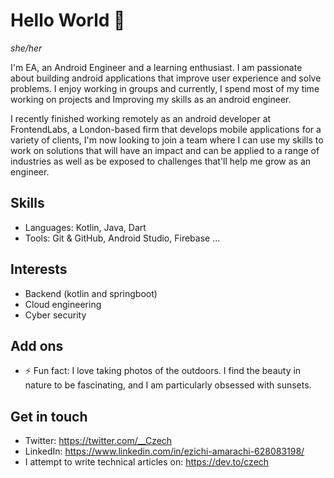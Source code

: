 # Hello World 👋
*she/her*

I'm EA, an Android Engineer and a learning enthusiast. I am passionate about building android applications that improve user experience and solve problems. I enjoy working in groups and currently, I spend most of my time working on projects and Improving my skills as an android engineer.

I recently finished working remotely as an android developer at FrontendLabs, a London-based firm that develops mobile applications for a variety of clients, I'm now looking to join a team where I can use my skills to work on solutions that will have an impact and can be applied to a range of industries as well as be exposed to challenges that'll help me grow as an engineer.

## Skills
- Languages: Kotlin, Java, Dart
- Tools: Git & GitHub, Android Studio, Firebase ...

## Interests
- Backend (kotlin and springboot)
- Cloud engineering
- Cyber security

## Add ons
- ⚡ Fun fact: I love taking photos of the outdoors. I find the beauty in nature to be fascinating, and I am particularly obsessed with sunsets.

## Get in touch
- Twitter: https://twitter.com/__Czech
- LinkedIn: https://www.linkedin.com/in/ezichi-amarachi-628083198/
- I attempt to write technical articles on: https://dev.to/czech
